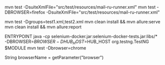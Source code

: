 mvn test -DsuiteXmlFile="src/test/resources/mail-ru-runner.xml"
mvn test -DBROWSER=firefox  -DsuiteXmlFile="src/test/resources/mail-ru-runner.xml"


mvn test -Dgroups=test1.xml,test2.xml
mvn clean install && mvn allure:serve
mvn clean install && mvn allure:report

ENTRYPOINT java -cp selenium-docker.jar:selenium-docker-tests.jar:libs/* -DBROWSER=$BROWSER -DHUB_HOST=$HUB_HOST
org.testng.TestNG $MODULE
mvn test -Dbrowser=chrome

String browserName = getParameter("browser")
